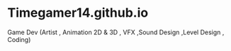 # Timegamer14.github.io
Game Dev (Artist , Animation 2D &amp; 3D , VFX ,Sound Design ,Level Design , Coding)
